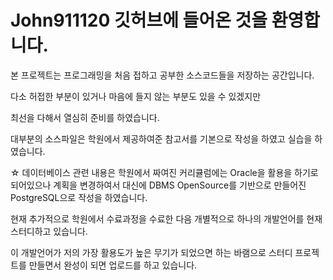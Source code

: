 # John911120 깃허브에 들어온 것을 환영합니다.

본 프로젝트는 프로그래밍을 처음 접하고 공부한 소스코드들을 저장하는 공간입니다.

다소 허접한 부분이 있거나 마음에 들지 않는 부분도 있을 수 있겠지만

최선을 다해서 열심히 준비를 하였습니다.

대부분의 소스파일은 학원에서 제공하여준 참고서를 기본으로 작성을 하였고 실습을 하였습니다.

☆ 데이터베이스 관련 내용은 학원에서 짜여진 커리큘럼에는 Oracle을 활용을 하기로 되어있으나
  계획을 변경하여서 대신에 DBMS OpenSource를 기반으로 만들어진 PostgreSQL으로 작성을 하였습니다.
  
현재 추가적으로 학원에서 수료과정을 수료한 다음 개별적으로 하나의 개발언어를 현재 스터디하고 있습니다.

이 개발언어가 저의 가장 활용도가 높은 무기가 되었으면 하는 바램으로 스터디 프로젝트를 만들면서 완성이 되면
업로드를 하고 있습니다.
